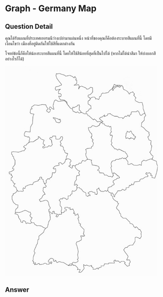 # Graph - Germany Map
## Question Detail
คุณได้รับแผนที่ประเทศเยอรมนีว่างเปล่ามาแผ่นหนึ่ง หน้าที่ของคุณก็คือต้องระบายสีแผนที่นี้ โดยมีเงื่อนไขว่า เมืองที่อยู่ติดกันให้ใช้สีที่แตกต่างกัน

โจทย์ข้อนี้ก็คือให้น้องระบายสีแผนที่นี้ โดยให้ใช้สีน้อยที่สุดที่เป็นไปได้ (หากไม่ได้นำสีมา ให้บ่งบอกสีอย่างไรก็ได้)

![](assets/germany_map.jpg)

## Answer
